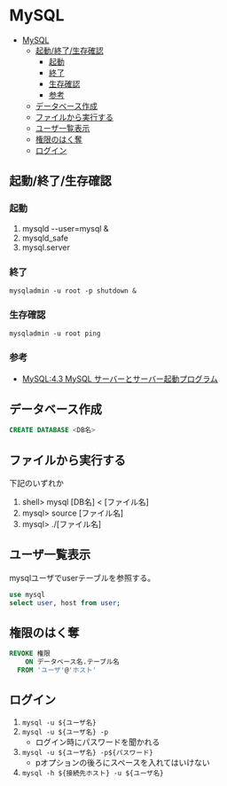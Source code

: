 # MySQL

- [MySQL](#mysql)
  - [起動/終了/生存確認](#起動終了生存確認)
    - [起動](#起動)
    - [終了](#終了)
    - [生存確認](#生存確認)
    - [参考](#参考)
  - [データベース作成](#データベース作成)
  - [ファイルから実行する](#ファイルから実行する)
  - [ユーザ一覧表示](#ユーザ一覧表示)
  - [権限のはく奪](#権限のはく奪)
  - [ログイン](#ログイン)

## 起動/終了/生存確認

### 起動

1. mysqld --user=mysql &
2. mysqld_safe
3. mysql.server

### 終了

```
mysqladmin -u root -p shutdown &
```

### 生存確認

```
mysqladmin -u root ping
```

### 参考

- [MySQL:4.3 MySQL サーバーとサーバー起動プログラム](https://dev.mysql.com/doc/refman/5.6/ja/windows-start-command-line.html)

## データベース作成

``` sql
CREATE DATABASE <DB名>
```

## ファイルから実行する

下記のいずれか

1. shell> mysql [DB名] < [ファイル名]
2. mysql> source [ファイル名]
3. mysql> ./[ファイル名]

## ユーザ一覧表示

mysqlユーザでuserテーブルを参照する。

``` sql
use mysql
select user, host from user;
```

## 権限のはく奪

``` sql
REVOKE 権限
    ON データベース名.テーブル名
  FROM 'ユーザ'@'ホスト'
```

## ログイン

1. ```mysql -u ${ユーザ名}```
2. ```mysql -u ${ユーザ名} -p```
   - ログイン時にパスワードを聞かれる
3. ```mysql -u ${ユーザ名} -p${パスワード}```
   - pオプションの後ろにスペースを入れてはいけない
4. ```mysql -h ${接続先ホスト} -u ${ユーザ名}```